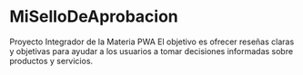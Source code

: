 # MiSelloDeAprobacion
Proyecto Integrador de la Materia PWA
El objetivo es ofrecer reseñas claras y objetivas para ayudar a los usuarios a tomar 
decisiones informadas sobre productos y servicios.
